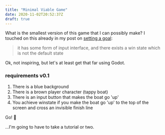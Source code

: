 ```yaml
---
title: "Minimal Viable Game"
date: 2020-11-02T20:52:37Z
draft: true
---
```


What is the smallest version of this game that I can possibly make? I touched on this already in my post on [setting a goal](../setting-a-goal):

> it has some form of input interface, and there exists a win state which is not the default state

Ok, not inspiring, but let's at least get that far using Godot.

### requirements v0.1

1. There is a blue background
2. There is a brown player character (tappy boat)
3. There is an input button that makes the boat go 'up'
4. You achieve winstate if you make the boat go 'up' to the top of the screen and cross an invisible finish line

Go! 🏁

...I'm going to have to take a tutorial or two.